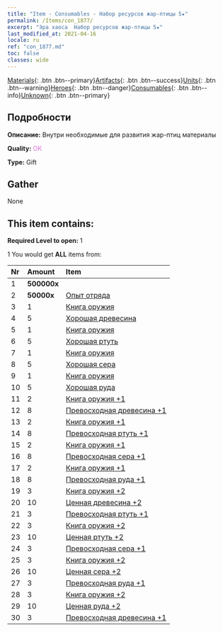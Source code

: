 ```yaml
---
title: "Item - Consumables - Набор ресурсов жар-птицы 5★"
permalink: /Items/con_1877/
excerpt: "Эра хаоса  Набор ресурсов жар-птицы 5★"
last_modified_at: 2021-04-16
locale: ru
ref: "con_1877.md"
toc: false
classes: wide
---
```

 [Materials](/ru/Items/){: .btn .btn--primary}[Artifacts](/ru/Items/Artifacts/){: .btn .btn--success}[Units](/ru/Items/Units/){: .btn .btn--warning}[Heroes](/ru/Items/Heroes/){: .btn .btn--danger}[Consumables](/ru/Items/Consumables/){: .btn .btn--info}[Unknown](/ru/Items/Unknown/){: .btn .btn--primary}

## Подробности
 **Описание:** Внутри необходимые для развития жар-птиц материалы 

 **Quality:** <span style="color: #DA70D6">OK</span>

 **Type:** Gift

## Gather

  None

## This item contains:

 **Required Level to open:** 1

 1 You would get **ALL** items  from:

  | Nr | Amount |     Item    |
  |:---|:-------|:------------|
  | 1 |  **500000x** | <i class="fas fa-coins"/> |  | 
  | 2 |  **50000x** | [Опыт отряда](/ru/Items/con_902/) |  | 
  | 3 | 1 | [Книга оружия](/ru/Items/mat_18/) |  | 
  | 4 | 5 | [Хорошая древесина](/ru/Items/mat_13/) |  | 
  | 5 | 1 | [Книга оружия](/ru/Items/mat_18/) |  | 
  | 6 | 5 | [Хорошая ртуть](/ru/Items/mat_14/) |  | 
  | 7 | 1 | [Книга оружия](/ru/Items/mat_18/) |  | 
  | 8 | 5 | [Хорошая сера](/ru/Items/mat_15/) |  | 
  | 9 | 1 | [Книга оружия](/ru/Items/mat_18/) |  | 
  | 10 | 5 | [Хорошая руда](/ru/Items/mat_12/) |  | 
  | 11 | 2 | [Книга оружия +1](/ru/Items/mat_25/) |  | 
  | 12 | 8 | [Превосходная древесина +1](/ru/Items/mat_20/) |  | 
  | 13 | 2 | [Книга оружия +1](/ru/Items/mat_25/) |  | 
  | 14 | 8 | [Превосходная ртуть +1](/ru/Items/mat_21/) |  | 
  | 15 | 2 | [Книга оружия +1](/ru/Items/mat_25/) |  | 
  | 16 | 8 | [Превосходная сера +1](/ru/Items/mat_22/) |  | 
  | 17 | 2 | [Книга оружия +1](/ru/Items/mat_25/) |  | 
  | 18 | 8 | [Превосходная руда +1](/ru/Items/mat_19/) |  | 
  | 19 | 3 | [Книга оружия +2](/ru/Items/mat_32/) |  | 
  | 20 | 10 | [Ценная древесина +2](/ru/Items/mat_27/) |  | 
  | 21 | 3 | [Превосходная ртуть +1](/ru/Items/mat_21/) |  | 
  | 22 | 3 | [Книга оружия +2](/ru/Items/mat_32/) |  | 
  | 23 | 10 | [Ценная ртуть +2](/ru/Items/mat_28/) |  | 
  | 24 | 3 | [Превосходная сера +1](/ru/Items/mat_22/) |  | 
  | 25 | 3 | [Книга оружия +2](/ru/Items/mat_32/) |  | 
  | 26 | 10 | [Ценная сера +2](/ru/Items/mat_29/) |  | 
  | 27 | 3 | [Превосходная руда +1](/ru/Items/mat_19/) |  | 
  | 28 | 3 | [Книга оружия +2](/ru/Items/mat_32/) |  | 
  | 29 | 10 | [Ценная руда +2](/ru/Items/mat_26/) |  | 
  | 30 | 3 | [Превосходная древесина +1](/ru/Items/mat_20/) |  | 
